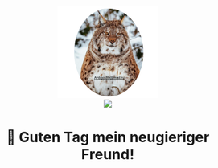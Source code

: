 <div id="header" align="center">
  <img src="https://github.com/Antigo89/Antigo89/blob/main/Rysya_shar.png" width="200">
</div>
<div id="body" align="center">
  <div id="badges">
    <a href="https://www.linkedin.com/in/mshchenin/?locale=en_US">
      <img src="https://img.shields.io/badge/LinkedIn-blue?logo=linkedin&logoColor=white&style=for-the-badge">
    </a>
  </div>
  <h1>
    👋 Guten Tag mein neugieriger Freund! 
  </h1>

</div>

